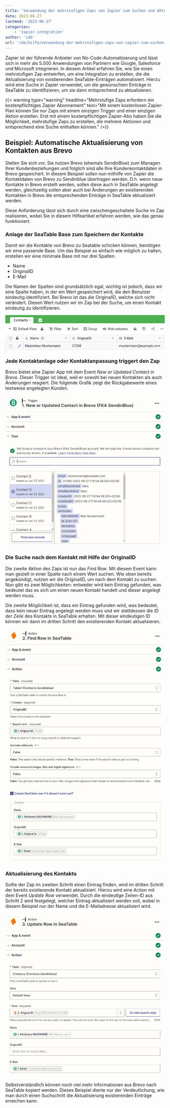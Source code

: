 ```yaml
---
title: 'Verwendung der mehrstufigen Zaps von Zapier zum Suchen und Aktualisieren von Datensätzen'
date: 2023-06-27
lastmod: '2023-06-27'
categories:
    - 'zapier-integration'
author: 'cdb'
url: '/de/hilfe/verwendung-der-mehrstufigen-zaps-von-zapier-zum-suchen-und-aktualisieren-von-datensaetzen'
---
```


Zapier ist der führende Anbieter von No-Code-Automatisierung und lässt sich in mehr als 5.000 Anwendungen von Partnern wie Google, Salesforce und Microsoft integrieren. In diesem Artikel erfahren Sie, wie Sie einen mehrstufigen Zap entwerfen, um eine Integration zu erstellen, die die Aktualisierung von existierenden SeaTable-Einträgen automatisiert. Hierzu wird eine Suche in Zapier verwendet, um die gewünschten Einträge in SeaTable zu identifizieren, um sie dann entsprechend zu aktualisieren.

{{< warning type="warning" headline="Mehrstufige Zaps erfordern ein kostenpflichtiges Zapier Abonnement" text="Mit einem kostenlosen Zapier-Plan können Sie nur Zaps mit einem einzigen Trigger und einer einzigen Aktion erstellen. Erst mit einem kostenpflichtigen Zapier-Abo haben Sie die Möglichkeit, mehrstufige Zaps zu erstellen, die mehrere Aktionen und entsprechend eine Suche enthalten können." />}}

## Beispiel: Automatische Aktualisierung von Kontakten aus Brevo

Stellen Sie sich vor, Sie nutzen Brevo (ehemals SendinBlue) zum Managen Ihrer Kundenbeziehungen und folglich sind alle Ihre Kundenkontaktdaten in Brevo gespeichert. In diesem Beispiel sollen nun mithilfe von Zapier die Kontaktdaten von Brevo zu Sendinblue übertragen werden. D.h. wenn neue Kontakte in Brevo erstellt werden, sollen diese auch in SeaTable angelegt werden, gleichzeitig sollen aber auch bei Änderungen an existierenden Kontakten in Brevo die entsprechenden Einträge in SeaTable aktualisiert werden.

Diese Anforderung lässt sich durch eine zwischengeschaltete Suche im Zap realisieren, wobei Sie in diesem Hilfeartikel erfahren werden, wie das genau funktioniert.

### Anlage der SeaTable Base zum Speichern der Kontakte

Damit wir die Kontakte von Brevo zu Seatable schicken können, benötigen wir eine passende Base. Um das Beispiel so einfach wie möglich zu halten, erstellen wir eine minimale Base mit nur drei Spalten.

- Name
- OriginalID
- E-Mail

Die Namen der Spalten sind grundsätzlich egal, wichtig ist jedoch, dass wir eine Spalte haben, in der ein Wert gespeichert wird, die den Benutzer eindeutig identifiziert. Bei Brevo ist das die OriginalID, welche sich nicht verändert. Diesen Wert nutzen wir im Zap bei der Suche, um einen Kontakt eindeutig zu identifizieren.

![Erfassung der Kontakte in SeaTable](images/sendinblue-5.png)

### Jede Kontaktanlage oder Kontaktanpassung triggert den Zap

Brevo bietet eine Zapier App mit dem Event _New or Updated Contact in Brevo_. Dieser Trigger ist ideal, weil er sowohl bei neuen Kontakten als auch Änderungen reagiert. Die folgende Grafik zeigt die Rückgabewerte eines testweise angelegten Kunden.

![Brevo ist immer der Trigger](images/sendinblue-1.png)

### Die Suche nach dem Kontakt mit Hilfe der OriginalID

Die zweite Aktion des Zaps ist nun das _Find Row_. Mit diesem Event kann man gezielt in einer Spalte nach einem Wert suchen. Wie oben bereits angekündigt, nutzen wir die OriginalID, um nach dem Kontakt zu suchen. Nun gibt es zwei Möglichkeiten: entweder wird kein Eintrag gefunden, was bedeutet das es sich um einen neuen Kontakt handelt und dieser angelegt werden muss.

Die zweite Möglichkeit ist, dass ein Eintrag gefunden wird, was bedeutet, dass kein neuer Eintrag angelegt werden muss und wir stattdessen die _ID der Zeile_ des Kontakts in SeaTable erhalten. Mit dieser eindeutigen ID können wir dann im dritten Schritt den existierenden Kontakt aktualisieren.

![Die Suche nach dem Kontakt in SeaTable](images/sendinblue-2.png)

### Aktualisierung des Kontakts

Sollte der Zap im zweiten Schritt einen Eintrag finden, wird im dritten Schritt der bereits existierende Kontakt aktualisiert. Hierzu wird eine Action mit dem Event _Update Row_ verwendet. Durch die eindeutige Zeilen-ID aus Schritt 2 wird festgelegt, welcher Eintrag aktualisiert werden soll, wobei in diesem Beispiel nur der Name und die E-Mailadresse aktualisiert wird.

![Aktualisierung des Kontats](images/sendinblue-3.png)

Selbstverständlich können noch viel mehr Informationen aus Brevo nach SeaTable kopiert werden. Dieses Beispiel diente nur der Verdeutlichung, wie man durch einen Suchschritt die Aktualisierung existierenden Einträge erreichen kann.
